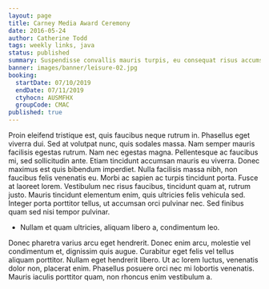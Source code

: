 ```yaml
---
layout: page
title: Carney Media Award Ceremony
date: 2016-05-24
author: Catherine Todd
tags: weekly links, java
status: published
summary: Suspendisse convallis mauris turpis, eu consequat risus accumsan.
banner: images/banner/leisure-02.jpg
booking:
  startDate: 07/10/2019
  endDate: 07/11/2019
  ctyhocn: AUSMFHX
  groupCode: CMAC
published: true
---
```

Proin eleifend tristique est, quis faucibus neque rutrum in. Phasellus eget viverra dui. Sed at volutpat nunc, quis sodales massa. Nam semper mauris facilisis egestas rutrum. Nam nec egestas magna. Pellentesque ac faucibus mi, sed sollicitudin ante. Etiam tincidunt accumsan mauris eu viverra. Donec maximus est quis bibendum imperdiet. Nulla facilisis massa nibh, non faucibus felis venenatis eu. Morbi ac sapien ac turpis tincidunt porta. Fusce at laoreet lorem. Vestibulum nec risus faucibus, tincidunt quam at, rutrum justo. Mauris tincidunt elementum enim, quis ultricies felis vehicula sed. Integer porta porttitor tellus, ut accumsan orci pulvinar nec. Sed finibus quam sed nisi tempor pulvinar.

* Nullam et quam ultricies, aliquam libero a, condimentum leo.

Donec pharetra varius arcu eget hendrerit. Donec enim arcu, molestie vel condimentum et, dignissim quis augue. Curabitur eget felis vel tellus aliquam porttitor. Nullam eget hendrerit libero. Ut ac lorem luctus, venenatis dolor non, placerat enim. Phasellus posuere orci nec mi lobortis venenatis. Mauris iaculis porttitor quam, non rhoncus enim vestibulum a.
